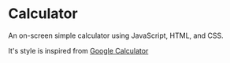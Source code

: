 # Calculator

An on-screen simple calculator using JavaScript, HTML, and CSS.

It's style is inspired from [Google Calculator](https://www.google.com/search?q=google+calculator&oq=google+cal&aqs=chrome.0.69i59j69i57j0i512j0i10i433i512j0i512l6.3948j0j9&sourceid=chrome&ie=UTF-8)